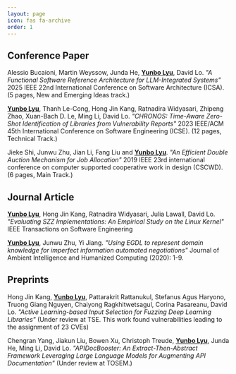 ```yaml
---
layout: page
icon: fas fa-archive
order: 1
---
```

## Conference Paper
Alessio Bucaioni, Martin Weyssow, Junda He, **<u>Yunbo Lyu</u>**, David Lo. <em>"A Functional Software Reference Architecture for LLM-Integrated Systems"</em> 2025 IEEE 22nd International Conference on Software Architecture (ICSA). (5 pages, New and Emerging Ideas track.)

**<u>Yunbo Lyu</u>**, Thanh Le-Cong, Hong Jin Kang, Ratnadira Widyasari, Zhipeng Zhao, Xuan-Bach D. Le, Ming Li, David Lo. <em>"CHRONOS: Time-Aware Zero-Shot Identification of Libraries from Vulnerability Reports"</em> 2023 IEEE/ACM 45th International Conference on Software Engineering (ICSE). (12 pages, Technical Track.)

Jieke Shi, Junwu Zhu, Jian Li, Fang Liu and **<u>Yunbo Lyu</u>**. <em>"An Efficient Double Auction Mechanism for Job Allocation" </em> 2019 IEEE 23rd international conference on computer supported cooperative work in design (CSCWD). (6 pages, Main Track.) 

## Journal Article
**<u>Yunbo Lyu</u>**, Hong Jin Kang, Ratnadira Widyasari, Julia Lawall, David Lo. <em>"Evaluating SZZ Implementations: An Empirical Study on the Linux Kernel" </em> IEEE Transactions on Software Engineering 

**<u>Yunbo Lyu</u>**, Junwu Zhu, Yi Jiang. <em>"Using EGDL to represent domain knowledge for imperfect information automated negotiations"</em> Journal of Ambient Intelligence and Humanized Computing (2020): 1-9.

## Preprints
Hong Jin Kang, **<u>Yunbo Lyu</u>**, Pattarakrit Rattanukul, Stefanus Agus Haryono, Truong Giang Nguyen, Chaiyong Ragkhitwetsagul, Corina Pasareanu, David Lo. <em>"Active Learning-based Input Selection for Fuzzing Deep Learning Libraries"</em> (Under review at TSE. This work found vulnerabilities leading to the assignment of 23 CVEs)

Chengran Yang, Jiakun Liu, Bowen Xu, Christoph Treude, **<u>Yunbo Lyu</u>**, Junda He, Ming Li, David Lo. <em>"APIDocBooster: An Extract-Then-Abstract Framework Leveraging Large Language Models for Augmenting API Documentation"</em> (Under review at TOSEM.)

